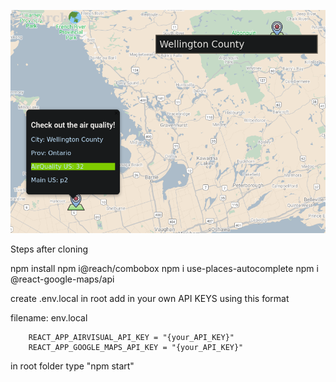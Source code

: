 
![Image of Mapp_app](src/Pictures/MapApp.png)


Steps after cloning

npm install
npm i@reach/combobox
npm i use-places-autocomplete
npm i @react-google-maps/api

create .env.local in root
add in your own API KEYS using this format

filename: env.local 
```
    REACT_APP_AIRVISUAL_API_KEY = "{your_API_KEY}"
    REACT_APP_GOOGLE_MAPS_API_KEY = "{your_API_KEY}"
```

in root folder type "npm start"